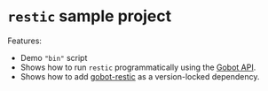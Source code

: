 # `restic` sample project

Features:

- Demo `"bin"` script
- Shows how to run `restic` programmatically using the [Gobot API](https://github.com/benallfree/gobot/tree/v1.0.0-alpha.22/docs/readme.md).
- Shows how to add [gobot-restic](https://www.npmjs.com/package/gobot-restic) as a version-locked dependency.

